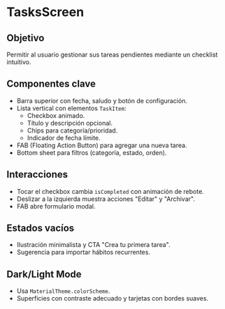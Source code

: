 # TasksScreen

## Objetivo
Permitir al usuario gestionar sus tareas pendientes mediante un checklist intuitivo.

## Componentes clave
- Barra superior con fecha, saludo y botón de configuración.
- Lista vertical con elementos `TaskItem`:
  - Checkbox animado.
  - Título y descripción opcional.
  - Chips para categoría/prioridad.
  - Indicador de fecha límite.
- FAB (Floating Action Button) para agregar una nueva tarea.
- Bottom sheet para filtros (categoría, estado, orden).

## Interacciones
- Tocar el checkbox cambia `isCompleted` con animación de rebote.
- Deslizar a la izquierda muestra acciones "Editar" y "Archivar".
- FAB abre formulario modal.

## Estados vacíos
- Ilustración minimalista y CTA "Crea tu primera tarea".
- Sugerencia para importar hábitos recurrentes.

## Dark/Light Mode
- Usa `MaterialTheme.colorScheme`.
- Superficies con contraste adecuado y tarjetas con bordes suaves.
